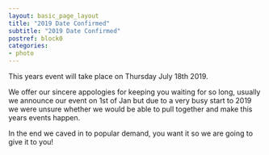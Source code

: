 ```yaml
---
layout: basic_page_layout
title: "2019 Date Confirmed"
subtitle: "2019 Date Confirmed"
postref: block0
categories: 
- photo
---
```


This years event will take place on Thursday July 18th 2019.

We offer our sincere appologies for keeping you waiting for so long, usually we announce our event on 1st of Jan but due to a very busy start to 2019 we were unsure whether we would be able to pull together and make this years events happen.

In the end we caved in to popular demand, you want it so we are going to give it to you! 

